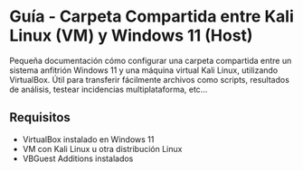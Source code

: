# Guía - Carpeta Compartida entre Kali Linux (VM) y Windows 11 (Host)

Pequeña documentación cómo configurar una carpeta compartida entre un sistema anfitrión Windows 11 y una máquina virtual Kali Linux, utilizando VirtualBox.
Útil para transferir fácilmente archivos como scripts, resultados de análisis, testear incidencias multiplataforma, etc...

## Requisitos

- VirtualBox instalado en Windows 11
- VM con Kali Linux u otra distribución Linux
- VBGuest Additions instalados
